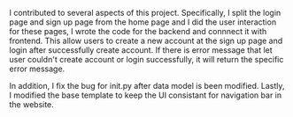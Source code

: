 I contributed to several aspects of this project. Specifically, I split the login page and sign up page from the home page and I did the user interaction for these pages, I wrote the code for the backend and connnect it with frontend. This allow users to create a new account at the sign up page and login after successfully create account. If there is error message that let user couldn't create account or login successfully, it will return the specific error message.

In addition, I fix the bug for init.py after data model is been modified. Lastly, I modified the base template to keep the UI consistant for navigation bar in the website.
